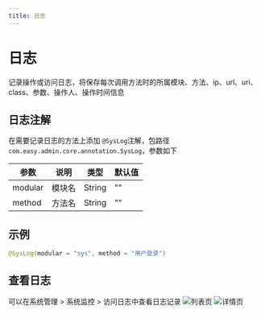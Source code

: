 ```yaml
---
title: 日志
---
```


# 日志
记录操作或访问日志，将保存每次调用方法时的所属模块、方法、ip、url、uri、class、参数、操作人、操作时间信息

## 日志注解
在需要记录日志的方法上添加 `@SysLog`注解，包路径`com.easy.admin.core.annotation.SysLog`，参数如下

| 参数 | 说明 | 类型 | 默认值 |
| --- | --- | --- | --- |
| modular | 模块名 | String | ""
| method | 方法名 | String | ""
## 示例
```java
@SysLog(modular = "sys", method = "用户登录")
```
## 查看日志
可以在系统管理 > 系统监控 > 访问日志中查看日志记录
![列表页](/assets/images/sys/log/list.png)
![详情页](/assets/images/sys/log/input.png)
